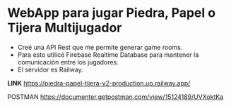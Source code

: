 # WebApp para jugar Piedra, Papel o Tijera Multijugador

- Creé una API Rest que me permite generar game rooms. 
- Para esto utilicé Firebase Realtime Database para mantener la comunicación entre los jugadores.
- El servidor es Railway.

**LINK**
https://piedra-papel-tijera-v2-production.up.railway.app/

POSTMAN
https://documenter.getpostman.com/view/15124189/UVXoktKa



